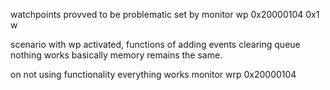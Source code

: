 watchpoints provved to be problematic
set by monitor wp 0x20000104 0x1 w

scenario
with wp activated,
functions of adding  events clearing queue nothing works
basically memory remains the same.

on not using functionality everything works
monitor wrp 0x20000104


